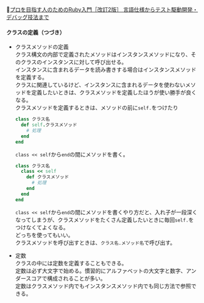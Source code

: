 
📖[プロを目指す人のためのRuby入門［改訂2版］ 言語仕様からテスト駆動開発・デバッグ技法まで](https://gihyo.jp/book/2021/978-4-297-12437-3)

#### クラスの定義（つづき）

- クラスメソッドの定義  
  クラス構文の内部で定義されたメソッドはインスタンスメソッドになり、そのクラスのインスタンスに対して呼び出せる。  
  インスタンスに含まれるデータを読み書きする場合はインスタンスメソッドを定義する。  
  クラスに関連しているけど、インスタンスに含まれるデータを使わないメソッドを定義したいときは、クラスメソッドを定義したほうが使い勝手が良くなる。  
  クラスメソッドを定義するときは、メソッドの前に`self.`をつけたり
  ```ruby
  class クラス名
    def self.クラスメソッド
      # 処理
    end
  end
  ```
  `class << self`から`end`の間にメソッドを書く。
  ```ruby
  class クラス名
    class << self
      def クラスメソッド
        # 処理
      end
    end
  end
  ```
  `class << self`から`end`の間にメソッドを書くやり方だと、入れ子が一段深くなってしまうが、クラスメソッドをたくさん定義したいときに毎回`self.`をつけなくてよくなる。  
  どっちを使ってもいい。  
  クラスメソッドを呼び出すときは、`クラス名.メソッド名`で呼び出す。  

- 定数  
  クラスの中には定数を定義することもできる。  
  定数は必ず大文字で始める。慣習的にアルファベットの大文字と数字、アンダースコアで構成されることが多い。  
  定数はクラスメソッド内でもインスタンスメソッド内でも同じ方法で参照できる。  
